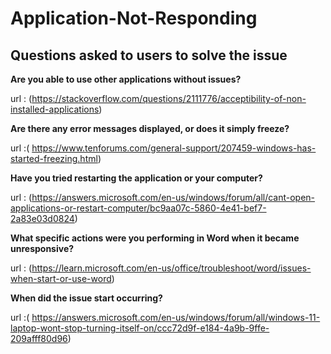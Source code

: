 # Application-Not-Responding
## Questions asked to users to solve the issue
**Are you able to use other applications without issues?**

url : (https://stackoverflow.com/questions/2111776/acceptibility-of-non-installed-applications)

**Are there any error messages displayed, or does it simply freeze?**

url :( https://www.tenforums.com/general-support/207459-windows-has-started-freezing.html)

**Have you tried restarting the application or your computer?**

url : (https://answers.microsoft.com/en-us/windows/forum/all/cant-open-applications-or-restart-computer/bc9aa07c-5860-4e41-bef7-2a83e03d0824)

**What specific actions were you performing in Word when it became unresponsive?**

url : (https://learn.microsoft.com/en-us/office/troubleshoot/word/issues-when-start-or-use-word)

**When did the issue start occurring?**

url :( https://answers.microsoft.com/en-us/windows/forum/all/windows-11-laptop-wont-stop-turning-itself-on/ccc72d9f-e184-4a9b-9ffe-209afff80d96)

